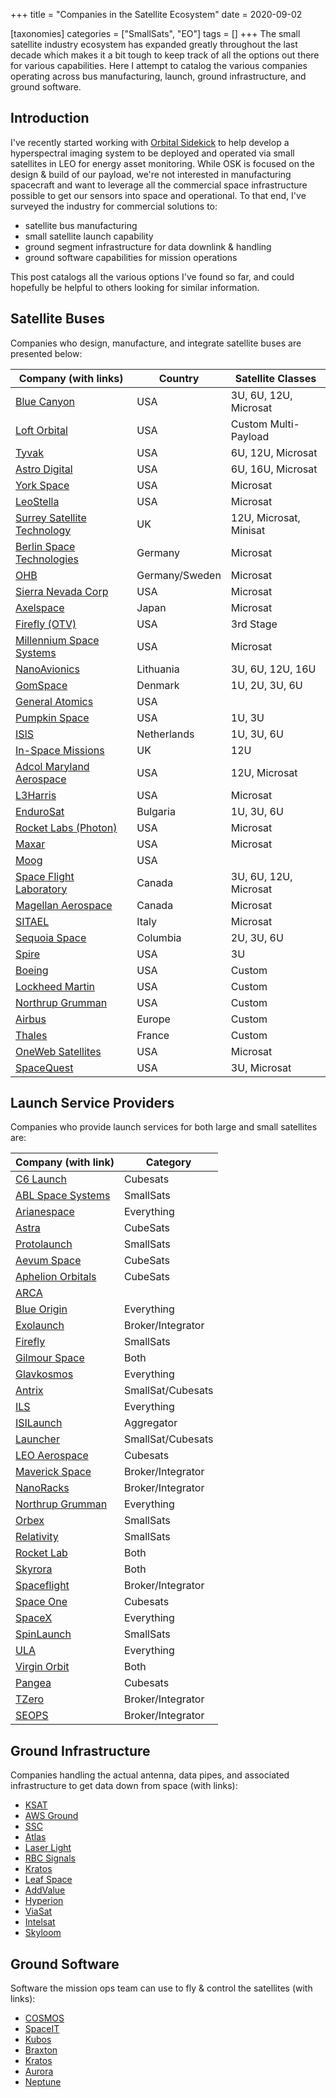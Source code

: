 +++
title = "Companies in the Satellite Ecosystem"
date = 2020-09-02

[taxonomies]
categories = ["SmallSats", "EO"]
tags = []
+++
The small satellite industry ecosystem has expanded greatly throughout the last decade which makes it a bit tough to keep track of all the options out there for various capabilities. Here I attempt to catalog the various companies operating across bus manufacturing, launch, ground infrastructure, and ground software. 
<!-- more -->

## Introduction
I've recently started working with [Orbital Sidekick](https://orbitalsidekick.com/) to help develop a hyperspectral imaging system to be deployed and operated via small satellites in LEO for energy asset monitoring. While OSK is focused on the design & build of our payload, we're not interested in manufacturing spacecraft and want to leverage all the commercial space infrastructure possible to get our sensors into space and operational. To that end, I've surveyed the industry for commercial solutions to:

- satellite bus manufacturing 
- small satellite launch capability
- ground segment infrastructure for data downlink & handling
- ground software capabilities for mission operations 

This post catalogs all the various options I've found so far, and could hopefully be helpful to others looking for similar information. 

## Satellite Buses
Companies who design, manufacture, and integrate satellite buses are presented below:

| Company (with links)                                                            | Country        | Satellite Classes      |
|---------------------------------------------------------------------------------|----------------|------------------------|
| [Blue Canyon](https://bluecanyontech.com/)                                      | USA            | 3U, 6U, 12U, Microsat  |
| [Loft Orbital](https://www.loftorbital.com/)                                    | USA            | Custom Multi-Payload   |
| [Tyvak](https://www.tyvak.com/)                                                 | USA            | 6U, 12U, Microsat      |
| [Astro Digital](https://astrodigital.com/)                                      | USA            | 6U, 16U, Microsat      |
| [York Space](https://www.yorkspacesystems.com/)                                 | USA            | Microsat               |
| [LeoStella](https://www.leostella.com/)                                         | USA            | Microsat               |
| [Surrey Satellite Technology](https://www.sstl.co.uk/)                          | UK             | 12U, Microsat, Minisat |
| [Berlin Space Technologies](https://www.berlin-space-tech.com/)                 | Germany        | Microsat               |
| [OHB](https://www.ohb.de/en/)                                                   | Germany/Sweden | Microsat               |
| [Sierra Nevada Corp](https://www.sncorp.com/)                                   | USA            | Microsat               |
| [Axelspace](https://www.axelspace.com/)                                         | Japan          | Microsat               |
| [Firefly (OTV)](https://firefly.com/)                                           | USA            | 3rd Stage              |
| [Millennium Space Systems](https://millennium-space.com/)                       | USA            | Microsat               |
| [NanoAvionics](https://nanoavionics.com/)                                       | Lithuania      | 3U, 6U, 12U, 16U       |
| [GomSpace](https://gomspace.com/home.aspx)                                      | Denmark        | 1U, 2U, 3U, 6U         |
| [General Atomics](https://www.ga.com/)                                          | USA            |                        |
| [Pumpkin Space](https://www.pumpkinspace.com/)                                  | USA            | 1U, 3U                 |
| [ISIS](https://www.isispace.nl/)                                                | Netherlands    | 1U, 3U, 6U             |
| [In-Space Missions](https://in-space.co.uk/)                                    | UK             | 12U                    |
| [Adcol Maryland Aerospace](https://www.adcolemai.com/)                          | USA            | 12U, Microsat          |
| [L3Harris](https://www.l3harris.com/)                                           | USA            | Microsat               |
| [EnduroSat](https://www.endurosat.com/)                                         | Bulgaria       | 1U, 3U, 6U             |
| [Rocket Labs (Photon)](https://www.rocketlabusa.com/)                           | USA            | Microsat               |
| [Maxar](https://www.maxar.com/)                                                 | USA            | Microsat               |
| [Moog](https://www.moog.com/)                                                   | USA            |                        |
| [Space Flight Laboratory](https://www.utias-sfl.net/)                           | Canada         | 3U, 6U, 12U, Microsat  |
| [Magellan Aerospace](https://magellan.aero/)                                    | Canada         | Microsat               |
| [SITAEL](https://www.sitael.com/)                                               | Italy          | Microsat               |
| [Sequoia Space](https://www.sequoiaspace.com.co/?lang=en)                       | Columbia       | 2U, 3U, 6U             |
| [Spire](https://www.spire.com/)                                                 | USA            | 3U                     |
| [Boeing](https://www.boeing.com/space/)                                         | USA            | Custom                 |
| [Lockheed Martin](https://www.lockheedmartin.com/en-us/capabilities/space.html) | USA            | Custom                 |
| [Northrup Grumman](https://www.northropgrumman.com/space/)                      | USA            | Custom                 |
| [Airbus](https://www.airbus.com/space.html)                                     | Europe         | Custom                 |
| [Thales](https://www.thalesgroup.com/en/global/activities/space)                | France         | Custom                 |
| [OneWeb Satellites](https://onewebsatellites.com/)                              | USA            | Microsat               |
| [SpaceQuest](https://www.spacequest.com/)                                       | USA            | 3U, Microsat           |


## Launch Service Providers
Companies who provide launch services for both large and small satellites are:

| Company (with link)                                                     | Category          |
|-------------------------------------------------------------------------|-------------------|
| [C6 Launch](https://www.c6launch.ca/)                                   | Cubesats          |
| [ABL Space Systems](https://ablspacesystems.com/)                       | SmallSats         |
| [Arianespace](https://www.arianespace.com/)                             | Everything        |
| [Astra](https://astra.com/)                                             | CubeSats          |
| [Protolaunch](https://www.protolaunch.co.uk/)                           | SmallSats         |
| [Aevum Space](https://www.aevumspace.com/)                              | CubeSats          |
| [Aphelion Orbitals](http://www.aphelionorbitals.com/)                   | CubeSats          |
| [ARCA](https://www.arcaspace.com/)                                      |                   |
| [Blue Origin](https://www.blueorigin.com/)                              | Everything        |
| [Exolaunch](https://exolaunch.com/)                                     | Broker/Integrator |
| [Firefly](https://firefly.com/)                                         | SmallSats         |
| [Gilmour Space](https://www.gspacetech.com/)                            | Both              |
| [Glavkosmos](https://www.glavkosmos.com/en/)                            | Everything        |
| [Antrix](https://www.isro.gov.in/about-isro/antrix-corporation-limited) | SmallSat/Cubesats |
| [ILS](https://www.ilslaunch.com/)                                       | Everything        |
| [ISILaunch](https://www.isilaunch.com/)                                 | Aggregator        |
| [Launcher](https://launcherspace.com/)                                  | SmallSat/Cubesats |
| [LEO Aerospace](https://www.leoaerospace.com/)                          | Cubesats          |
| [Maverick Space](https://www.maverickspace.com/)                        | Broker/Integrator |
| [NanoRacks](https://nanoracks.com/)                                     | Broker/Integrator |
| [Northrup Grumman](https://www.northropgrumman.com/space/)              | Everything        |
| [Orbex](www.orbex.space/)                                               | SmallSats         |
| [Relativity](https://www.relativityspace.com/)                          | SmallSats         |
| [Rocket Lab](https://www.rocketlabusa.com/)                             | Both              |
| [Skyrora](https://www.skyrora.com/)                                     | Both              |
| [Spaceflight](https://spaceflight.com/)                                 | Broker/Integrator |
| [Space One](https://www.space-one.co.jp/en/)                            | Cubesats          |
| [SpaceX](https://www.spacex.com/)                                       | Everything        |
| [SpinLaunch](https://www.spinlaunch.com/)                               | SmallSats         |
| [ULA](https://www.ulalaunch.com/)                                       | Everything        |
| [Virgin Orbit](https://virginorbit.com/)                                | Both              |
| [Pangea](https://pangeaaerospace.com/)                                  | Cubesats          |
| [TZero](https://tzeroconsulting.com/)                                   | Broker/Integrator |
| [SEOPS](https://seopsllc.com/)                                          | Broker/Integrator |

## Ground Infrastructure
Companies handling the actual antenna, data pipes, and associated infrastructure to get data down from space (with links):

- [KSAT](https://www.ksat.no/)
- [AWS Ground](https://aws.amazon.com/ground-station/)
- [SSC](https://www.sscspace.com/ssc-worldwide/ground-station-network/)
- [Atlas](https://atlasground.com/)
- [Laser Light](https://www.laserlightcomms.com/)
- [RBC Signals](http://rbcsignals.com/)
- [Kratos](https://www.kratosdefense.com/systems-and-platforms/space-systems/turnkey-ground-station)
- [Leaf Space](https://leaf.space/)
- [AddValue](https://www.addvaluetech.com/)
- [Hyperion](https://hyperiontechnologies.nl/products/cubecat/)
- [ViaSat](https://www.viasat.com/products/ka-band-ground-systems)
- [Intelsat](https://www.intelsat.com/)
- [Skyloom](https://www.skyloom.co/)

## Ground Software
Software the mission ops team can use to fly & control the satellites (with links):

- [COSMOS](https://www.ball.com/aerospace/programs/cosmos)
- [SpaceIT](https://www.spaceit.eu/)
- [Kubos](https://www.kubos.com/)
- [Braxton](https://www.braxtontech.com/)
- [Kratos](https://www.kratosdefense.com/)
- [Aurora](https://www.dorbit.space/aurora)
- [Neptune](https://gsaw.org/wp-content/uploads/2015/03/2015s11b_cleveland.pdf)